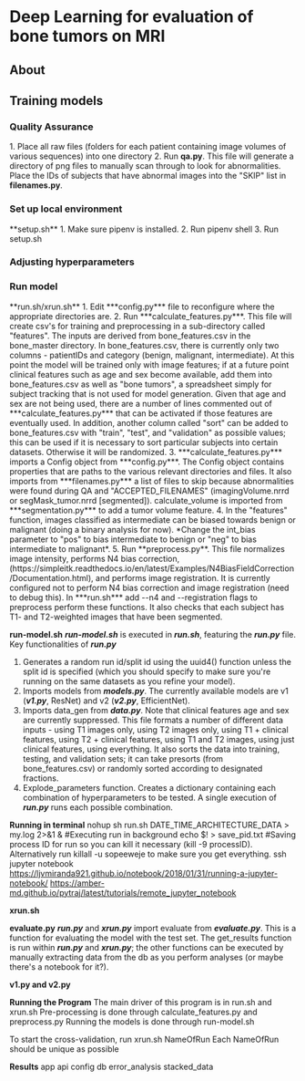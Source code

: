 <h1>Deep Learning for evaluation of bone tumors on MRI</h1>

<h2>About</h2>

<h2>Training models</h2>
<h3>Quality Assurance</h3>
1. Place all raw files (folders for each patient containing image volumes of various sequences) into one directory
2. Run <b>qa.py</b>. This file will generate a directory of png files to manually scan through to look for       abnormalities. Place the IDs of subjects that have abnormal images into the "SKIP" list in <b>filenames.py</b>.
<h3>Set up local environment</h3>
**setup.sh**
1. Make sure pipenv is installed.
2. Run pipenv shell
3. Run setup.sh
<h3>Adjusting hyperparameters</h3>
<h3>Run model</h3>
**run.sh/xrun.sh**
1. Edit ***config.py*** file to reconfigure where the appropriate directories are.
2. Run ***calculate_features.py***. This file will create csv's for training and preprocessing in a sub-directory called "features". The inputs are derived from bone_features.csv in the bone_master directory. In bone_features.csv, there is currently only two columns - patientIDs and category (benign, malignant, intermediate). At this point the model will be trained only with image features; if at a future point clinical features such as age and sex become available, add them into bone_features.csv as well as "bone tumors", a spreadsheet simply for subject tracking that is not used for model generation. Given that age and sex are not being used, there are a number of lines commented out of ***calculate_features.py*** that can be activated if those features are eventually used. In addition, another column called "sort" can be added to bone_features.csv with "train", "test", and "validation" as possible values; this can be used if it is necessary to sort particular subjects into certain datasets. Otherwise it will be randomized.
3. ***calculate_features.py*** imports a Config object from ***config.py***. The Config object contains properties that are paths to the various relevant directories and files. It also imports from ***filenames.py*** a list of files to skip because abnormalities were found during QA and "ACCEPTED_FILENAMES" (imagingVolume.nrrd or segMask_tumor.nrrd [segmented]). calculate_volume is imported from ***segmentation.py*** to add a tumor volume feature.
4. In the "features" function, images classified as intermediate can be biased towards benign or malignant (doing a binary analysis for now). *Change the int_bias parameter to "pos" to bias intermediate to benign or "neg" to bias intermediate to malignant*.
5. Run **preprocess.py**. This file normalizes image intensity, performs N4 bias correction, (https://simpleitk.readthedocs.io/en/latest/Examples/N4BiasFieldCorrection/Documentation.html), and performs image registration. It is currently configured not to perform N4 bias correction and image registration (need to debug this). In ***run.sh*** add --n4 and --registration flags to preprocess perform these functions. It also checks that each subject has T1- and T2-weighted images that have been segmented.

**run-model.sh**
***run-model.sh*** is executed in ***run.sh***, featuring the ***run.py*** file. Key functionalities of ***run.py***
1. Generates a random run id/split id using the uuid4() function unless the split id is specified (which you should specify to make sure you're running on the same datasets as you refine your model). 
2. Imports models from ***models.py***. The currently available models are v1 (***v1.py***, ResNet) and v2 (***v2.py***, EfficientNet).
3. Imports data_gen from ***data.py***. Note that clinical features age and sex are currently suppressed. This file formats a number of different data inputs - using T1 images only, using T2 images only, using T1 + clinical features, using T2 + clinical features, using T1 and T2 images, using just clinical features, using everything. It also sorts the data into training, testing, and validation sets; it can take presorts (from bone_features.csv) or randomly sorted according to designated fractions.
4. Explode_parameters function. Creates a dictionary containing each combination of hyperparameters to be tested. A single execution of ***run.py*** runs each possible combination.

**Running in terminal**
nohup sh run.sh DATE_TIME_ARCHITECTURE_DATA > my.log 2>&1 & #Executing run in background
echo $! > save_pid.txt #Saving process ID for run so you can kill it necessary (kill -9 processID). Alternatively run killall -u sopeeweje to make sure you get everything.
ssh jupyter notebook
https://ljvmiranda921.github.io/notebook/2018/01/31/running-a-jupyter-notebook/
https://amber-md.github.io/pytraj/latest/tutorials/remote_jupyter_notebook

**xrun.sh**

**evaluate.py**
***run.py*** and ***xrun.py*** import evaluate from ***evaluate.py***. This is a function for evaluating the model with the test set. The get_results function is run within ***run.py*** and ***xrun.py***; the other functions can be executed by manually extracting data from the db as you perform analyses (or maybe there's a notebook for it?).
        
**v1.py and v2.py**

**Running the Program**
The main driver of this program is in run.sh and xrun.sh 
Pre-processing is done through calculate_features.py and preprocess.py
Running the models is done through run-model.sh

To start the cross-validation, run xrun.sh NameOfRun
Each NameOfRun should be unique as possible

**Results**
app
api
config
db
error_analysis
stacked_data
